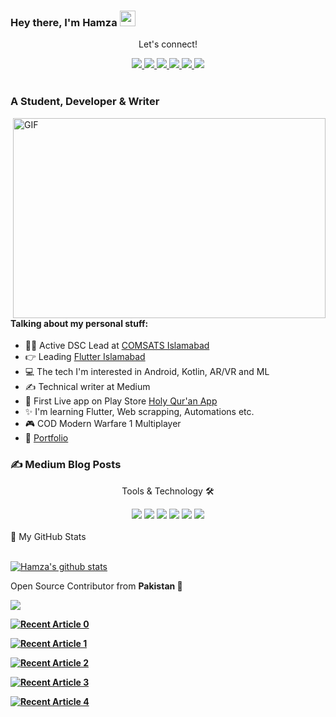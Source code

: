 ### Hey there, I'm  Hamza <img src="https://media.giphy.com/media/hvRJCLFzcasrR4ia7z/giphy.gif" width="25px">

<div align="center">
<p align="center">Let's connect!</p>
<a href="https://www.twitter.com/mhmzdev/">
    <img src="https://img.shields.io/badge/Twitter-1DA1F2?style=for-the-badge&logo=twitter&logoColor=white" />
</a>

<a href="https://www.instagram.com/mhmzdev/">
    <img src="https://img.shields.io/badge/Instagram-E4405F?style=for-the-badge&logo=instagram&logoColor=white" />
</a>

<a href="https://www.linkedin.com/in/mhmzdev/">
    <img src="https://img.shields.io/badge/linkedin-%230077B5.svg?&style=for-the-badge&logo=linkedin&logoColor=white" />
</a>

<a href="https://mhamzadev.medium.com/">
    <img src="https://img.shields.io/badge/Medium-12100E?style=for-the-badge&logo=medium&logoColor=white" />
</a>

<a href="https://www.facebook.com/mhmzdev/">
    <img src="https://img.shields.io/badge/Facebook-1877F2?style=for-the-badge&logo=facebook&logoColor=white" />
</a>

<a href="https://stackoverflow.com/users/12297382/hamza">
    <img src="https://img.shields.io/badge/Stack_Overflow-FE7A16?style=for-the-badge&logo=stack-overflow&logoColor=white" />
</a>
</div>

<br>

<!-- <div align="center">
<p align="center">Nominate me as GitHub Star ⭐</p>

<a href="https://stars.github.com/nominate/">
    <img src="https://img.shields.io/badge/GitHub-100000?&style=for-the-badge&logo=GitHub&logoColor=white&color=fa3667" />
</a>

</div> -->


### A Student, Developer & Writer

<img align="right" alt="GIF" src="code.gif" width="500" height="320" />

#### Talking about my personal stuff:

- 🙋‍♂️ Active DSC Lead at [COMSATS Islamabad][dsccui]
- 👉 Leading [Flutter Islamabad][flutter_isb]
- 💻 The tech I'm interested in Android, Kotlin, AR/VR and ML
- ✍ Technical writer at Medium
- 📱 First Live app on Play Store [Holy Qur'an App][quran]
- ✨ I'm learning Flutter, Web scrapping, Automations etc.
- 🎮 COD Modern Warfare 1 Multiplayer
- 📄 [Portfolio][profile]

<!-- ### Languages & Tools

<code><img width=24px src="https://raw.githubusercontent.com/github/explore/80688e429a7d4ef2fca1e82350fe8e3517d3494d/topics/flutter/flutter.png"></code>
<code><img width=24px src="https://raw.githubusercontent.com/github/explore/80688e429a7d4ef2fca1e82350fe8e3517d3494d/topics/dart/dart.png"></code>
<code><img width=24px src="https://raw.githubusercontent.com/github/explore/80688e429a7d4ef2fca1e82350fe8e3517d3494d/topics/python/python.png"></code>
<code><img width=24px src="https://raw.githubusercontent.com/github/explore/80688e429a7d4ef2fca1e82350fe8e3517d3494d/topics/firebase/firebase.png"></code>
<code><img width=24px src="https://raw.githubusercontent.com/github/explore/80688e429a7d4ef2fca1e82350fe8e3517d3494d/topics/html/html.png"></code>
<code><img width=24px src="https://raw.githubusercontent.com/github/explore/80688e429a7d4ef2fca1e82350fe8e3517d3494d/topics/css/css.png"></code>
<code><img width=24px src="https://raw.githubusercontent.com/github/explore/80688e429a7d4ef2fca1e82350fe8e3517d3494d/topics/bootstrap/bootstrap.png"></code> -->

### ✍ Medium Blog Posts
<!-- BLOG-POST-LIST:START -->
<!-- BLOG-POST-LIST:END -->

<div align="center">
<p align="center">Tools & Technology 🛠</p>

<img src="https://img.shields.io/badge/Flutter-02569B?style=for-the-badge&logo=flutter&logoColor=white" />
<img src="https://img.shields.io/badge/Dart-0175C2?style=for-the-badge&logo=dart&logoColor=white" />
<img src="https://img.shields.io/badge/firebase-ffca28?style=for-the-badge&logo=firebase&logoColor=black" />
<img src="https://img.shields.io/badge/Python-FFD43B?style=for-the-badge&logo=python&logoColor=darkgreen" />
<img src="https://img.shields.io/badge/Git-F05032?style=for-the-badge&logo=git&logoColor=white" />
<img src="https://img.shields.io/badge/Adobe%20XD-FF61F6?style=for-the-badge&logo=Adobe%20XD&logoColor=white" />


</div>

<br>

<summary>📝 My GitHub Stats</summary>
<br>

[![Hamza's github stats](https://github-readme-stats.vercel.app/api?username=mhmzdev&theme=gotham)](https://github.com/mhmzdev/github-readme-stats)


Open Source Contributor from <b>Pakistan<b> 💚

![](https://visitor-badge.glitch.me/badge?page_id=mhmzdev.mhmzdev)

[quran]: https://github.com/mhmzdev/The_Holy_Quran_App
[dsccui]: https://dsc.community.dev/comsats-university-islamabad/
[flutter_isb]: http://facebook.com/FlutterIslamabadPakistan
[profile]: https://mhmz.dev


<a target="_blank" href="https://github-readme-medium-recent-article.vercel.app/medium/@mhamzadev/0"><img src="https://github-readme-medium-recent-article.vercel.app/medium/@mhamzadev/0" alt="Recent Article 0"> 

<a target="_blank" href="https://github-readme-medium-recent-article.vercel.app/medium/@mhamzadev/1"><img src="https://github-readme-medium-recent-article.vercel.app/medium/@mhamzadev/1" alt="Recent Article 1"> 

<a target="_blank" href="https://github-readme-medium-recent-article.vercel.app/medium/@mhamzadev/2"><img src="https://github-readme-medium-recent-article.vercel.app/medium/@mhamzadev/2" alt="Recent Article 2"> 

<a target="_blank" href="https://github-readme-medium-recent-article.vercel.app/medium/@mhamzadev/3"><img src="https://github-readme-medium-recent-article.vercel.app/medium/@mhamzadev/3" alt="Recent Article 3"> 

<a target="_blank" href="https://github-readme-medium-recent-article.vercel.app/medium/@mhamzadev/4"><img src="https://github-readme-medium-recent-article.vercel.app/medium/@mhamzadev/4" alt="Recent Article 4"> 
